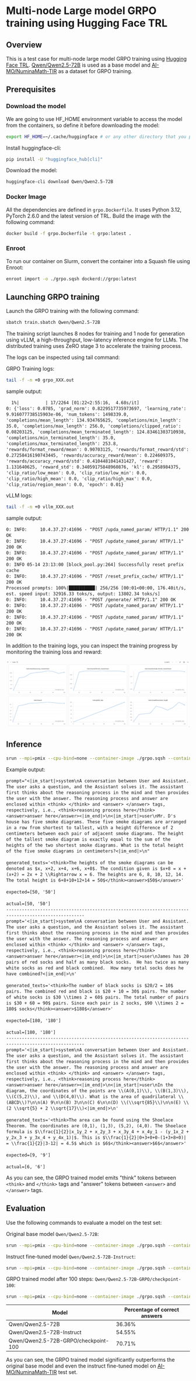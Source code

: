 # Multi-node Large model GRPO training using Hugging Face TRL

## Overview

This is a test case for multi-node large model GRPO training using [Hugging Face TRL](https://github.com/huggingface/trl). [Qwen/Qwen2.5-72B](https://huggingface.co/Qwen/Qwen2.5-72B) is used as a base model and [AI-MO/NuminaMath-TIR](https://huggingface.co/AI-MO/NuminaMath-7B-TIR) as a dataset for GRPO training.

## Prerequisites

### Download the model

We are going to use HF_HOME environment variable to access the model from the containers, so define it before downloading the model:
```bash
export HF_HOME=~/.cache/huggingface # or any other directory that you prefer
```

Install huggingface-cli:
```bash
pip install -U "huggingface_hub[cli]"
```

Download the model:
```bash
huggingface-cli download Qwen/Qwen2.5-72B
```

### Docker Image

All the dependencies are defined in `grpo.Dockerfile`. It uses Python 3.12, PyTorch 2.6.0 and the latest version of TRL. Build the image with the following command:

```bash
docker build -f grpo.Dockerfile -t grpo:latest .
```

### Enroot

To run our container on Slurm, convert the container into a Squash file using Enroot:

```bash
enroot import -o ./grpo.sqsh dockerd://grpo:latest
```

## Launching GRPO training

Launch the GRPO training with the following command:

```bash
sbatch train.sbatch Qwen/Qwen2.5-72B
```

The training script launches 8 nodes for training and 1 node for generation using vLLM, a high-throughput, low-latency inference engine for LLMs. The distributed training uses ZeRO stage 3 to accelerate the training process.

The logs can be inspected using tail command:

GRPO Training logs:
```bash
tail -f -n +0 grpo_XXX.out 
```
sample output:
```
  1%|          | 17/2264 [01:22<2:55:16,  4.68s/it]
0: {'loss': 0.0785, 'grad_norm': 0.8229517735973697, 'learning_rate': 9.916077738515903e-06, 'num_tokens': 1498339.0, 'completions/mean_length': 134.934765625, 'completions/min_length': 35.0, 'completions/max_length': 256.0, 'completions/clipped_ratio': 0.08203125, 'completions/mean_terminated_length': 124.83461303710938, 'completions/min_terminated_length': 35.0, 'completions/max_terminated_length': 253.8, 'rewards/format_reward/mean': 0.90703125, 'rewards/format_reward/std': 0.27258416190743445, 'rewards/accuracy_reward/mean': 0.224609375, 'rewards/accuracy_reward/std': 0.4104481041431427, 'reward': 1.131640625, 'reward_std': 0.34059175848960876, 'kl': 0.2958984375, 'clip_ratio/low_mean': 0.0, 'clip_ratio/low_min': 0.0, 'clip_ratio/high_mean': 0.0, 'clip_ratio/high_max': 0.0, 'clip_ratio/region_mean': 0.0, 'epoch': 0.01}
```

vLLM logs:
```bash
tail -f -n +0 vllm_XXX.out
```
sample output:
```
0: INFO:     10.4.37.27:41696 - "POST /upda_named_param/ HTTP/1.1" 200 OK
0: INFO:     10.4.37.27:41696 - "POST /update_named_param/ HTTP/1.1" 200 OK
0: INFO:     10.4.37.27:41696 - "POST /update_named_param/ HTTP/1.1" 200 OK
0: INFO 05-14 23:13:00 [block_pool.py:264] Successfully reset prefix cache
0: INFO:     10.4.37.27:41696 - "POST /reset_prefix_cache/ HTTP/1.1" 200 OK
Processed prompts: 100%|██████████| 256/256 [00:01<00:00, 176.40it/s, est. speed input: 32916.33 toks/s, output: 13802.34 toks/s]
0: INFO:     10.4.37.27:41696 - "POST /generate/ HTTP/1.1" 200 OK
0: INFO:     10.4.37.27:41696 - "POST /update_named_param/ HTTP/1.1" 200 OK
0: INFO:     10.4.37.27:41696 - "POST /update_named_param/ HTTP/1.1" 200 OK
0: INFO:     10.4.37.27:41696 - "POST /update_named_param/ HTTP/1.1" 200 OK
```

In addition to the training logs, you can inspect the training progress by monitoring the training loss and reward:

![GRPO training progress on Weights & Biases](grpo_wandb.png)

## Inference

```bash
srun --mpi=pmix --cpu-bind=none --container-image ./grpo.sqsh --container-mounts=.:/grpo,$HF_HOME:$HF_HOME --error=infer.err python /grpo/inference.py --model /grpo/YYYY-MM-DD_hh-mm-ss/Qwen/Qwen2.5-72B-GRPO/checkpoint-100
```

Example output:
```
prompt="<|im_start|>system\nA conversation between User and Assistant. The user asks a question, and the Assistant solves it. The assistant first thinks about the reasoning process in the mind and then provides the user with the answer. The reasoning process and answer are enclosed within <think> </think> and <answer> </answer> tags, respectively, i.e., <think>reasoning process here</think><answer>answer here</answer><|im_end|>\n<|im_start|>user\nMr. D's house has five smoke diagrams. These five smoke diagrams are arranged in a row from shortest to tallest, with a height difference of 2 centimeters between each pair of adjacent smoke diagrams. The height of the tallest smoke diagram is exactly equal to the sum of the heights of the two shortest smoke diagrams. What is the total height of the five smoke diagrams in centimeters?<|im_end|>\n"

generated_texts='<think>The heights of the smoke diagrams can be denoted as $x, x+2, x+4, x+6, x+8$. The condition given is $x+8 = x + (x+2) = 2x + 2 \\Rightarrow x = 6. The heights are 6, 8, 10, 12, 14. The total height is 6+8+10+12+14 = 50$</think><answer>$50$</answer>'

expected=[50, '50']

actual=[50, '50']
----------------------------------------------------------------------------------------------------
prompt='<|im_start|>system\nA conversation between User and Assistant. The user asks a question, and the Assistant solves it. The assistant first thinks about the reasoning process in the mind and then provides the user with the answer. The reasoning process and answer are enclosed within <think> </think> and <answer> </answer> tags, respectively, i.e., <think>reasoning process here</think><answer>answer here</answer><|im_end|>\n<|im_start|>user\nJames has 20 pairs of red socks and half as many black socks.  He has twice as many white socks as red and black combined.  How many total socks does he have combined?<|im_end|>\n'

generated_texts='<think>The number of black socks is $20/2 = 10$ pairs. The combined red and black is $20 + 10 = 30$ pairs. The number of white socks is $30 \\times 2 = 60$ pairs. The total number of pairs is $30 + 60 = 90$ pairs. Since each pair is 2 socks, $90 \\times 2 = 180$ socks</think><answer>$180$</answer>'

expected=[180, '180']

actual=[180, '180']
----------------------------------------------------------------------------------------------------
prompt='<|im_start|>system\nA conversation between User and Assistant. The user asks a question, and the Assistant solves it. The assistant first thinks about the reasoning process in the mind and then provides the user with the answer. The reasoning process and answer are enclosed within <think> </think> and <answer> </answer> tags, respectively, i.e., <think>reasoning process here</think><answer>answer here</answer><|im_end|>\n<|im_start|>user\nIn the diagram, the coordinates of the points are \\(A(0,1)\\), \\(B(1,3)\\), \\(C(5,2)\\), and \\(D(4,0)\\). What is the area of quadrilateral \\(ABCD\\)?\n\n(A) 9\n\n(B) 3\n\n(C) 6\n\n(D) \\(\\sqrt{85}\\)\n\n(E) \\(2 \\sqrt{5} + 2 \\sqrt{17}\\)<|im_end|>\n'

generated_texts='<think>The area can be found using the Shoelace Theorem. The coordinates are (0,1), (1,3), (5,2), (4,0). The Shoelace formula is $\\frac{1}{2}|x_1y_2 + x_2y_3 + x_3y_4 + x_4y_1 - (y_1x_2 + y_2x_3 + y_3x_4 + y_4x_1)|$. This is $\\frac{1}{2}|0+3+0+0-(1+3+8+0)| = \\frac{1}{2}|3-12| = 4.5$ which is $6$</think><answer>$6$</answer>'

expected=[9, '9']

actual=[6, '6']
```

As you can see, the GRPO trained model emits "think" tokens between `<think>` and `</think>` tags and "answer" tokens between `<answer>` and `</answer>` tags.

## Evaluation

Use the following commands to evaluate a model on the test set:

Original base model `Qwen/Qwen2.5-72B`:
```bash
srun --mpi=pmix --cpu-bind=none --container-image ./grpo.sqsh --container-mounts=.:/grpo,$HF_HOME:$HF_HOME --error=eval.err python /grpo/eval.py --model Qwen/Qwen2.5-72B
```

Instruct fine-tuned model `Qwen/Qwen2.5-72B-Instruct`:
```bash
srun --mpi=pmix --cpu-bind=none --container-image ./grpo.sqsh --container-mounts=.:/grpo,$HF_HOME:$HF_HOME --error=eval.err python /grpo/eval.py --model Qwen/Qwen2.5-72B-Instruct
```

GRPO trained model after 100 steps: `Qwen/Qwen2.5-72B-GRPO/checkpoint-100`:
```bash
srun --mpi=pmix --cpu-bind=none --container-image ./grpo.sqsh --container-mounts=.:/grpo,$HF_HOME:$HF_HOME --error=eval.err python /grpo/eval.py --model /grpo/YYYY-MM-DD_hh-mm-ss/Qwen/Qwen2.5-72B-GRPO/checkpoint-100
```

|Model|Percentage of correct answers|
|---|---|
|Qwen/Qwen2.5-72B|36.36%|
|Qwen/Qwen2.5-72B-Instruct|54.55%|
|Qwen/Qwen2.5-72B-GRPO/checkpoint-100|70.71%|

As you can see, the GRPO trained model significantly outperforms the original base model and even the instruct fine-tuned model on [AI-MO/NuminaMath-TIR](https://huggingface.co/AI-MO/NuminaMath-7B-TIR) test set.